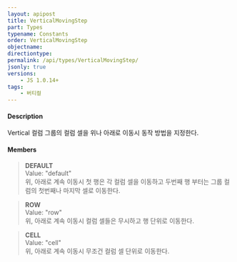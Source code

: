 ```yaml
---
layout: apipost
title: VerticalMovingStep
part: Types
typename: Constants
order: VerticalMovingStep
objectname: 
directiontype: 
permalink: /api/types/VerticalMovingStep/
jsonly: true
versions:
    - JS 1.0.14+
tags: 
    - 버티컬
---
```


#### Description

Vertical 컬럼 그룹의 컬럼 셀을 위나 아래로 이동시 동작 방법을 지정한다.   

#### Members  

> **DEFAULT**    
> Value: "default"   
> 위, 아래로 계속 이동시 첫 행은 각 컬럼 셀을 이동하고 두번째 행 부터는 그룹 컬럼의 첫번째나 마지막 셀로 이동한다.     

> **ROW**  
> Value: "row"   
> 위, 아래로 계속 이동시 컬럼 셀들은 무시하고 행 단위로 이동한다.   

> **CELL**  
> Value: "cell"   
> 위, 아래로 계속 이동시 무조건 컬럼 셀 단위로 이동한다.    


 